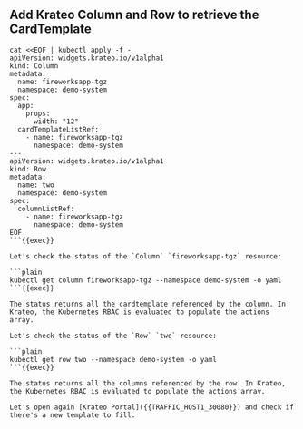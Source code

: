 ## Add Krateo Column and Row to retrieve the CardTemplate

```plain
cat <<EOF | kubectl apply -f -
apiVersion: widgets.krateo.io/v1alpha1
kind: Column
metadata:
  name: fireworksapp-tgz
  namespace: demo-system
spec:
  app:
    props:
      width: "12"
  cardTemplateListRef:
    - name: fireworksapp-tgz
      namespace: demo-system
---
apiVersion: widgets.krateo.io/v1alpha1
kind: Row
metadata:
  name: two
  namespace: demo-system
spec:
  columnListRef:
    - name: fireworksapp-tgz
      namespace: demo-system
EOF
```{{exec}}

Let's check the status of the `Column` `fireworksapp-tgz` resource:

```plain
kubectl get column fireworksapp-tgz --namespace demo-system -o yaml
```{{exec}}

The status returns all the cardtemplate referenced by the column. In Krateo, the Kubernetes RBAC is evaluated to populate the actions array.

Let's check the status of the `Row` `two` resource:

```plain
kubectl get row two --namespace demo-system -o yaml
```{{exec}}

The status returns all the columns referenced by the row. In Krateo, the Kubernetes RBAC is evaluated to populate the actions array.

Let's open again [Krateo Portal]({{TRAFFIC_HOST1_30080}}) and check if there's a new template to fill.
